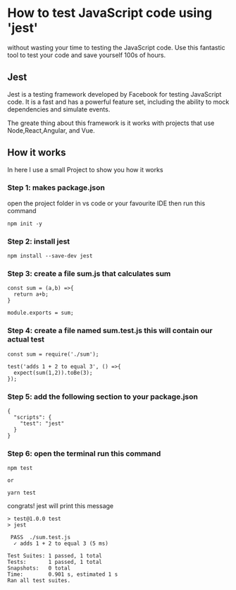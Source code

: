 # How to test JavaScript code using 'jest'
without wasting your time to testing the JavaScript code. Use this fantastic tool to test your code and save yourself 100s of hours.

## Jest
Jest is a testing framework developed by Facebook for testing JavaScript code.
It is a fast and has a powerful feature set, including the ability to mock dependencies and simulate events.

The greate thing about this framework is it works with projects that use Node,React,Angular, and Vue.

## How it works
In here I use a small Project to show you how it works

### Step 1: makes package.json 
open the project folder in vs code or your favourite IDE
then run this command 

```
npm init -y
```

### Step 2: install jest

```
npm install --save-dev jest
```

### Step 3: create a file sum.js that calculates sum

```
const sum = (a,b) =>{
  return a+b;
}

module.exports = sum;
```

### Step 4: create a file named sum.test.js this will contain our actual test

```
const sum = require('./sum');

test('adds 1 + 2 to equal 3', () =>{
  expect(sum(1,2)).toBe(3);
});
```

### Step 5: add the following section to your package.json

```
{
  "scripts": {
    "test": "jest"
  }
}
```

### Step 6: open the terminal run this command

```
npm test

or

yarn test
```

congrats! jest will print this message

```
> test@1.0.0 test
> jest

 PASS  ./sum.test.js
  ✓ adds 1 + 2 to equal 3 (5 ms)

Test Suites: 1 passed, 1 total
Tests:       1 passed, 1 total
Snapshots:   0 total
Time:        0.901 s, estimated 1 s
Ran all test suites.
```
